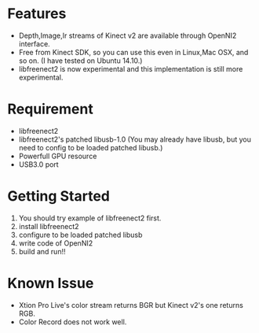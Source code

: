 Features
========
* Depth,Image,Ir streams of Kinect v2 are available through OpenNI2 interface.
* Free from Kinect SDK, so you can use this even in Linux,Mac OSX, and so on. (I have tested on Ubuntu 14.10.)
* libfreenect2 is now experimental and this implementation is still more experimental.

Requirement
===========
* libfreenect2
* libfreenect2's patched libusb-1.0 (You may already have libusb, but you need to config to be loaded patched libusb.)
* Powerfull GPU resource
* USB3.0 port

Getting Started
===============
1. You should try example of libfreenect2 first.
2. install libfreenect2
3. configure to be loaded patched libusb
4. write code of OpenNI2
5. build and run!!

Known Issue
===========
* Xtion Pro Live's color stream returns BGR but Kinect v2's one returns RGB.
* Color Record does not work well.


